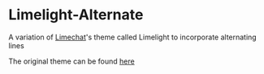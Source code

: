 # Limelight-Alternate
A variation of [Limechat](http://limechat.net/mac/)'s theme called Limelight to incorporate alternating lines

The original theme can be found [here](https://github.com/psychs/limechat/tree/master/Resources/Themes)
